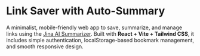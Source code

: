 # Link Saver with Auto-Summary

A minimalist, mobile-friendly web app to save, summarize, and manage links using the [Jina AI Summarizer](https://r.jina.ai). Built with **React + Vite + Tailwind CSS**, it includes simple authentication, localStorage-based bookmark management, and smooth responsive design.
